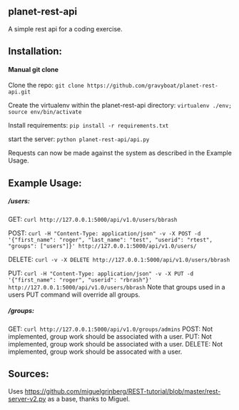 ## planet-rest-api

A simple rest api for a coding exercise.

## Installation:

#### Manual git clone

Clone the repo: `git clone https://github.com/gravyboat/planet-rest-api.git`

Create the virtualenv within the planet-rest-api directory: `virtualenv ./env; source env/bin/activate`

Install requirements: `pip install -r requirements.txt`

start the server: `python planet-rest-api/api.py`

Requests can now be made against the system as described in the Example Usage.

## Example Usage:

##### /users:

GET: `curl http://127.0.0.1:5000/api/v1.0/users/bbrash`

POST: `curl -H "Content-Type: application/json" -v -X POST -d '{"first_name": "roger", "last_name": "test", "userid": "rtest", "groups": ["users"]}' http://127.0.0.1:5000/api/v1.0/users/`

DELETE: `curl -v -X DELETE http://127.0.0.1:5000/api/v1.0/users/bbrash`

PUT: `curl -H "Content-Type: application/json" -v -X PUT -d '{"first_name": "roger", "userid": "rbrash"}' http://127.0.0.1:5000/api/v1.0/users/bbrash`
Note that groups used in a users PUT command will override all groups.


##### /groups:

GET: `curl http://127.0.0.1:5000/api/v1.0/groups/admins`
POST: Not implemented, group work should be associated with a user.
PUT: Not implemented, group work should be associated with a user.
DELETE: Not implemented, group work should be assocated with a user.

## Sources:

Uses https://github.com/miguelgrinberg/REST-tutorial/blob/master/rest-server-v2.py
as a base, thanks to Miguel.
